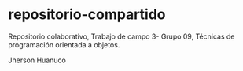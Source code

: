 # repositorio-compartido
Repositorio colaborativo, Trabajo de campo 3- Grupo 09, Técnicas de programación orientada a objetos.

Jherson Huanuco
